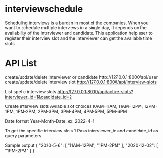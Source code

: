 # interviewschedule
Scheduling interviews is a burden in most of the companies. When you want to schedule multiple interviews in a single day, It depends on the availability of the interviewer and candidate. This application help user to register their interview slot and the interviewer can get the available time slots

# API List
create/update/delete interviewer or candidate http://127.0.0.1:8000/api/user
create/update/delete interview slot http://127.0.0.1:8000/api/interview-slots

List spefic interview slots http://127.0.0.1:8000/api/active-slots?interviewer_id=1&candidate_id=2

Create interview slots
Avilable slot choices
10AM-11AM, 11AM-12PM, 12PM-1PM, 1PM-2PM, 2PM-3PM, 3PM-4PM, 4PM-5PM, 5PM-6PM

Date format
Year-Month-Date, ex: 2022-4-4

To get the specific interview slots
1.Pass interviewer_id and candidate_id as query parameters

Sample output
{ "2020-5-6": [ "11AM-12PM", "1PM-2PM" ], "2020-12-02": [ "1PM-2PM" ] }
